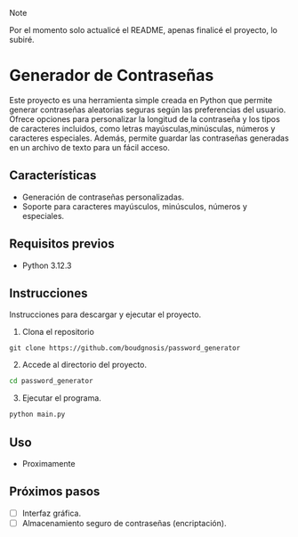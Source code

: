 >[!NOTE]
>Por el momento solo actualicé el README, apenas finalicé el proyecto, lo subiré.

# Generador de Contraseñas

Este proyecto es una herramienta simple creada en Python que permite generar contraseñas aleatorias seguras según las preferencias del usuario.
Ofrece opciones para personalizar la longitud de la contraseña y los tipos de caracteres incluidos, como letras mayúsculas,minúsculas, números
y caracteres especiales. Además, permite guardar las contraseñas generadas en un archivo de texto para un fácil acceso.

## Características

- Generación de contraseñas personalizadas.
- Soporte para caracteres mayúsculos, minúsculos, números y especiales.

## Requisitos previos

- Python 3.12.3

## Instrucciones

Instrucciones para descargar y ejecutar el proyecto.

1. Clona el repositorio

```git
git clone https://github.com/boudgnosis/password_generator
```

2. Accede al directorio del proyecto.

```bash
cd password_generator
```

3. Ejecutar el programa.

```bash
python main.py
```

## Uso

- Proximamente

## Próximos pasos

- [ ] Interfaz gráfica.
- [ ] Almacenamiento seguro de contraseñas (encriptación).
